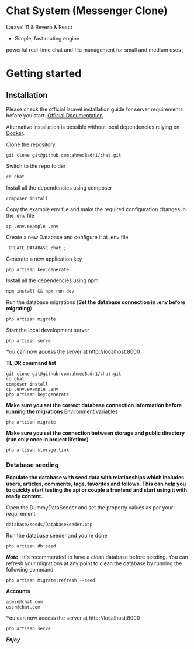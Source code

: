 # Chat System (Messenger Clone)
<p>Laravel 11 & Reverb & React </p>

- Simple, fast routing engine

powerful  real-time chat and file management for small and medium uses ; 

# Getting started

## Installation

Please check the official laravel installation guide for server requirements before you start. [Official Documentation](https://laravel.com/docs/master)

Alternative installation is possible without local dependencies relying on [Docker](#docker).

Clone the repository

    git clone git@github.com:ahmedBadr1/chat.git

Switch to the repo folder

    cd chat

Install all the dependencies using composer

    composer install

Copy the example env file and make the required configuration changes in the .env file

    cp .env.example .env
Create a new Database and configure it at .env file

     CREATE DATABASE chat ;

Generate a new application key

    php artisan key:generate

Install all the dependencies using npm

    npm install && npm run dev


Run the database migrations (**Set the database connection in .env before migrating**)

    php artisan migrate

Start the local development server

    php artisan serve

You can now access the server at http://localhost:8000

**TL;DR command list**

    git clone git@github.com:ahmedBadr1/chat.git
    cd chat
    composer install
    cp .env.example .env
    php artisan key:generate
**Make sure you set the correct database connection information before running the migrations** [Environment variables](#environment-variables)

    php artisan migrate

**Make sure you set the connection between storage and public directory (run only once in project lifetime)**

    php artisan storage:link 

### Database seeding

**Populate the database with seed data with relationships which includes users, articles, comments, tags, favorites and follows. This can help you to quickly start testing the api or couple a frontend and start using it with ready content.**

Open the DummyDataSeeder and set the property values as per your requirement

    database/seeds/DatabaseSeeder.php

Run the database seeder and you're done

    php artisan db:seed

***Note*** : It's recommended to have a clean database before seeding. You can refresh your migrations at any point to clean the database by running the following command

    php artisan migrate:refresh --seed

**Accounts**

    admin@chat.com  
    user@chat.com

You can now access the server at http://localhost:8000

    php artisan serve

***Enjoy*** 
    
    
